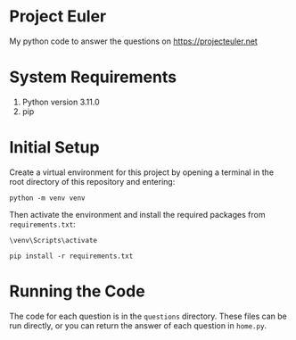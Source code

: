 
# Project Euler

My python code to answer the questions on https://projecteuler.net

# System Requirements

1. Python version 3.11.0
2. pip

# Initial Setup

Create a virtual environment for this project by opening a terminal in the root directory of this repository and entering:

```shell
python -m venv venv
```

Then activate the environment and install the required packages from `requirements.txt`:

```shell
\venv\Scripts\activate

pip install -r requirements.txt
```

# Running the Code

The code for each question is in the `questions` directory. These files can be run directly, or you can return the answer of each question in `home.py`.
